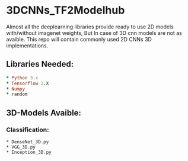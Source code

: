 # 3DCNNs_TF2Modelhub

Almost all the deeplearning libraries provide ready to use 2D models with/without imagenet weights, But In case of 3D cnn models are not as avaible. This repo will contain commonly used 2D CNNs 3D implementations.


## Libraries Needed:
```ruby
* Python 3.x 
* Tensorflow 2.X
* Numpy
* random
```

## 3D-Models Avaible:

### Classification:
```ruby* Resnet_3D.py 
* DenseNet_3D.py
* VGG_3D.py
* Inception_3D.py
```
